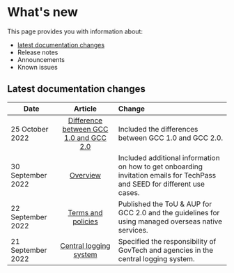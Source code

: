 # What's new
This page provides you with information about:


- [latest documentation changes](#latest-documentation-changes)
- Release notes
- Announcements
- Known issues


## Latest documentation changes

| Date  | Article | Change |
| ------------- |:-------------:|:-------------|
| 25 October 2022 | [Difference between GCC 1.0 and GCC 2.0](https://docs.developer.tech.gov.sg/docs/gcc-version-2-user-documentation/gcc-1-0-vs-gcc-2-0/gcc-1-vs-2) | Included the differences between GCC 1.0 and GCC 2.0. |
| 30 September 2022 | [Overview](https://docs.developer.tech.gov.sg/docs/gcc-version-2-user-documentation/) | Included additional information on how to get onboarding invitation emails for TechPass and SEED for different use cases. |
| 22 September 2022 | [Terms and policies](terms-and-policies) | Published the ToU & AUP for GCC 2.0 and the guidelines for using managed overseas native services. |
| 21 September 2022 | [Central logging system](gcc-central-logging-system/aws-log-management-on-gcc) | Specified the responsibility of GovTech and agencies in the central logging system. |
